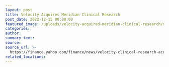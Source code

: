 ```yaml
---
layout: post
title: Velocity Acquires Meridian Clinical Research
post_date: 2022-12-15 00:00:00
featured_image: /uploads/velocity-acquired-meridian-clinical-research/meridian-logo.jpg
categories:
author:
summary_text:
source:
source_url: >-
  https://finance.yahoo.com/finance/news/velocity-clinical-research-acquires-meridian-110000108.html
related_locations:
---
```

